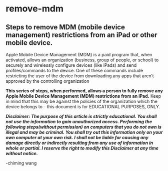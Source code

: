 # remove-mdm
## Steps to remove MDM (mobile device management) restrictions from an iPad or other mobile device.

Apple Mobile Device Management (MDM) is a paid program that, when activated, allows an organization (business, group of people, or school) to securely and wirelessly configure devices (like iPads) and send profiles/commands to the device. One of these commands include restricting the user of the device from downloading any apps that aren’t approved by the controlling organization

**This series of steps, when performed, allows a person to fully remove any Apple Mobile Device Management (MDM) restrictions from an iPad.** Keep in mind that this may be against the policies of the organization which the device belongs to - this document is for EDUCATIONAL PURPOSES, ONLY.

***Disclaimer: The purpose of this article is strictly educational. You shall not use the information to gain unauthorized access. Performing the following steps(without permission) on computers that you do not own is illegal and may be criminal. You shall try out this information only on your own computer at your own risk. I shall not be liable for causing any damage directly or indirectly resulting from any use of information in whole or partial. I reserve the right to modify this Disclaimer at any time without notice.***

-chiming wang
